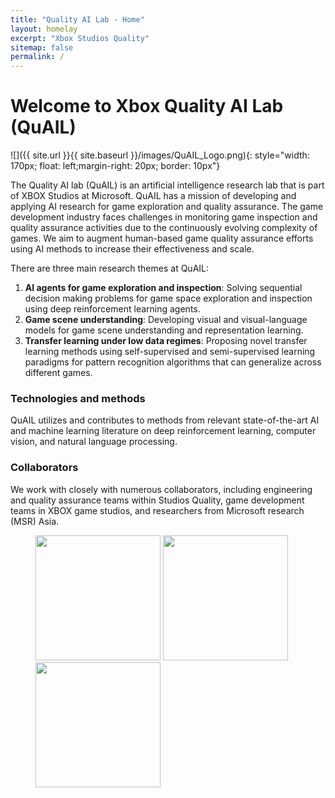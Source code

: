 ```yaml
---
title: "Quality AI Lab - Home"
layout: homelay
excerpt: "Xbox Studios Quality"
sitemap: false
permalink: /
---
```


# Welcome to Xbox Quality AI Lab (QuAIL)


![]({{ site.url }}{{ site.baseurl }}/images/QuAIL_Logo.png){: style="width: 170px; float: left;margin-right: 20px; border: 10px"}


The Quality AI lab (QuAIL) is an artificial intelligence research lab that is part of XBOX Studios at Microsoft. QuAIL has a mission of developing and applying AI research for game exploration and quality assurance. The game development industry faces challenges in monitoring game inspection and quality assurance activities due to the continuously evolving complexity of games. We aim to augment human-based game quality assurance efforts using AI methods to increase their effectiveness and scale.


There are three main research themes at QuAIL:

1. **AI agents for game exploration and inspection**: Solving sequential decision making problems for game space exploration and inspection using deep reinforcement learning agents.
2. **Game scene understanding**: Developing visual and visual-language models for game scene understanding and representation learning. 
3. **Transfer learning under low data regimes**: Proposing novel transfer learning methods using self-supervised and semi-supervised learning paradigms for pattern recognition algorithms that can generalize across different games.

### Technologies and methods
QuAIL utilizes and contributes to methods from relevant state-of-the-art AI and machine learning literature on deep reinforcement learning, computer vision, and natural language processing.

### Collaborators
We work with closely with numerous collaborators, including engineering and quality assurance teams within Studios Quality, game development teams in XBOX game studios, and researchers from Microsoft research (MSR) Asia.

<figure class="third">
<img src="{{ site.url }}{{ site.baseurl }}/images/xbox_logo.png" style="width: 200px">	<img src="{{ site.url }}{{ site.baseurl }}/images/logopic/sq_logo.jpg" style="width: 200px">

<img src="{{ site.url }}{{ site.baseurl }}/images/logopic/Microsoft_Research_Asia_logo.png" style="width: 200px"> 
</figure>

<!-- ### Joining QuAIL
If you are interested in joining please go to the [recruitment](recruitment) page. -->








